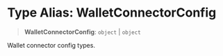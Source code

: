 # Type Alias: WalletConnectorConfig

> **WalletConnectorConfig**: `object` \| `object`

Wallet connector config types.
